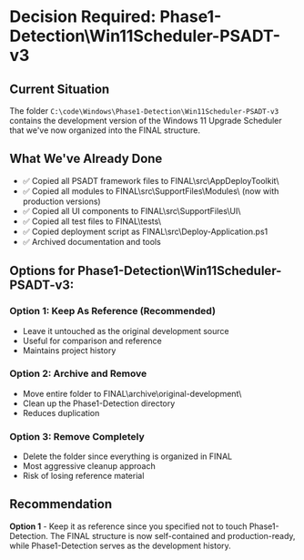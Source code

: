 # Decision Required: Phase1-Detection\Win11Scheduler-PSADT-v3

## Current Situation
The folder `C:\code\Windows\Phase1-Detection\Win11Scheduler-PSADT-v3` contains the development version of the Windows 11 Upgrade Scheduler that we've now organized into the FINAL structure.

## What We've Already Done
- ✅ Copied all PSADT framework files to FINAL\src\AppDeployToolkit\
- ✅ Copied all modules to FINAL\src\SupportFiles\Modules\ (now with production versions)
- ✅ Copied all UI components to FINAL\src\SupportFiles\UI\
- ✅ Copied all test files to FINAL\tests\
- ✅ Copied deployment script as FINAL\src\Deploy-Application.ps1
- ✅ Archived documentation and tools

## Options for Phase1-Detection\Win11Scheduler-PSADT-v3:

### Option 1: Keep As Reference (Recommended)
- Leave it untouched as the original development source
- Useful for comparison and reference
- Maintains project history

### Option 2: Archive and Remove
- Move entire folder to FINAL\archive\original-development\
- Clean up the Phase1-Detection directory
- Reduces duplication

### Option 3: Remove Completely
- Delete the folder since everything is organized in FINAL
- Most aggressive cleanup approach
- Risk of losing reference material

## Recommendation
**Option 1** - Keep it as reference since you specified not to touch Phase1-Detection. The FINAL structure is now self-contained and production-ready, while Phase1-Detection serves as the development history.